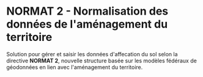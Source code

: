 # NORMAT 2 - Normalisation des données de l'aménagement du territoire
Solution pour gérer et saisir les données d'affecation du sol selon la directive **NORMAT 2**, nouvelle structure basée sur les modèles fédéraux de géodonnées en lien avec l'aménagement du territoire. 
